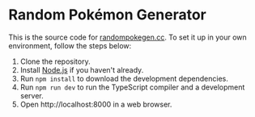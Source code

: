 # Random Pokémon Generator
This is the source code for [randompokegen.cc](https://randompokegen.cc). To set it up in your own environment, follow the steps below:

1. Clone the repository.
2. Install [Node.js](https://nodejs.org) if you haven't already.
3. Run `npm install` to download the development dependencies.
4. Run `npm run dev` to run the TypeScript compiler and a development server.
5. Open http://localhost:8000 in a web browser.
